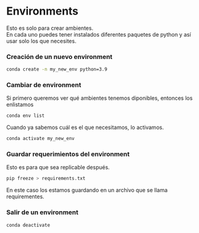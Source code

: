 # Environments

Esto es solo para crear ambientes.  
En cada uno puedes tener instalados diferentes paquetes de python y así usar solo los que necesites.  

### Creación de un nuevo environment
```bash
conda create -n my_new_env python=3.9
```

### Cambiar de environment
Si primero queremos ver qué ambientes tenemos diponibles, entonces los enlistamos
```bash
conda env list
```

Cuando ya sabemos cuál es el que necesitamos, lo activamos.  
```bash
conda activate my_new_env
```

### Guardar requerimientos del environment
Esto es para que sea replicable después.
```bash
pip freeze > requirements.txt
```
En este caso los estamos guardando en un archivo que se llama requirementes.

### Salir de un environment
```bash
conda deactivate
```
